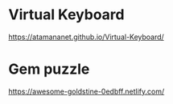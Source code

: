 # Virtual Keyboard
https://atamananet.github.io/Virtual-Keyboard/


# Gem puzzle
https://awesome-goldstine-0edbff.netlify.com/

